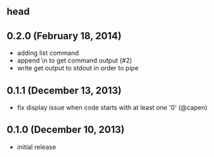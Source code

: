 ## head

## 0.2.0 (February 18, 2014)

* adding list command
* append \n to get command output (#2)
* write get output to stdout in order to pipe

## 0.1.1 (December 13, 2013)

* fix display issue when code starts with at least one '0' (@capen)

## 0.1.0 (December 10, 2013)

* initial release
